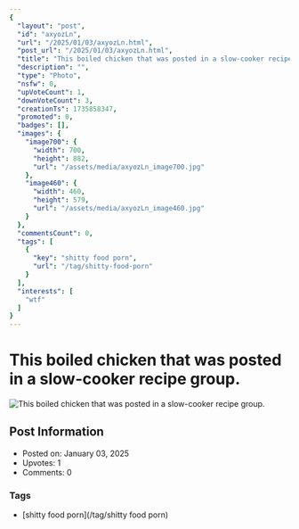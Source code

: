 ```yaml
---
{
  "layout": "post",
  "id": "axyozLn",
  "url": "/2025/01/03/axyozLn.html",
  "post_url": "/2025/01/03/axyozLn.html",
  "title": "This boiled chicken that was posted in a slow-cooker recipe group.",
  "description": "",
  "type": "Photo",
  "nsfw": 0,
  "upVoteCount": 1,
  "downVoteCount": 3,
  "creationTs": 1735858347,
  "promoted": 0,
  "badges": [],
  "images": {
    "image700": {
      "width": 700,
      "height": 882,
      "url": "/assets/media/axyozLn_image700.jpg"
    },
    "image460": {
      "width": 460,
      "height": 579,
      "url": "/assets/media/axyozLn_image460.jpg"
    }
  },
  "commentsCount": 0,
  "tags": [
    {
      "key": "shitty food porn",
      "url": "/tag/shitty-food-porn"
    }
  ],
  "interests": [
    "wtf"
  ]
}
---
```


# This boiled chicken that was posted in a slow-cooker recipe group.

![This boiled chicken that was posted in a slow-cooker recipe group.](/assets/media/axyozLn_image700.jpg)

## Post Information

- Posted on: January 03, 2025
- Upvotes: 1
- Comments: 0

### Tags

- [shitty food porn](/tag/shitty food porn)
